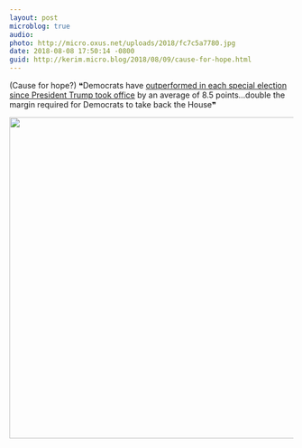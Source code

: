 ```yaml
---
layout: post
microblog: true
audio: 
photo: http://micro.oxus.net/uploads/2018/fc7c5a7780.jpg
date: 2018-08-08 17:50:14 -0800
guid: http://kerim.micro.blog/2018/08/09/cause-for-hope.html
---
```

(Cause for hope?) ❝Democrats have [outperformed in each special election since President Trump took office](https://www.axios.com/newsletters/axios-pm-c9111384-1e3b-43fb-887e-7b050739a894.html) by an average of 8.5 points…double the margin required for Democrats to take back the House❞

<img src="http://micro.oxus.net/uploads/2018/fc7c5a7780.jpg" width="600" height="569" />
